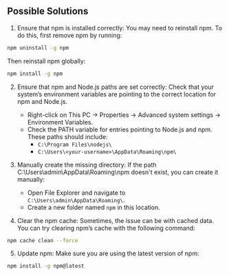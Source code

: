 ## Possible Solutions
1. Ensure that npm is installed correctly: You may need to reinstall npm. To do this, first remove npm by running:

```bash
npm uninstall -g npm
```
Then reinstall npm globally:

```bash
npm install -g npm
```
2. Ensure that npm and Node.js paths are set correctly: Check that your system’s environment variables are pointing to the correct location for npm and Node.js.
    - Right-click on This PC → Properties → Advanced system settings → Environment Variables.
    - Check the PATH variable for entries pointing to Node.js and npm. These paths should include:
      - `C:\Program Files\nodejs\`
      - `C:\Users\<your-username>\AppData\Roaming\npm\`
3. Manually create the missing directory: If the path C:\Users\admin\AppData\Roaming\npm doesn't exist, you can create it manually:

    - Open File Explorer and navigate to `C:\Users\admin\AppData\Roaming\`.
    - Create a new folder named `npm` in this location.
4. Clear the npm cache: Sometimes, the issue can be with cached data. You can try clearing npm’s cache with the following command:

```bash
npm cache clean --force
```
5. Update npm: Make sure you are using the latest version of npm:

```bash
npm install -g npm@latest
```
